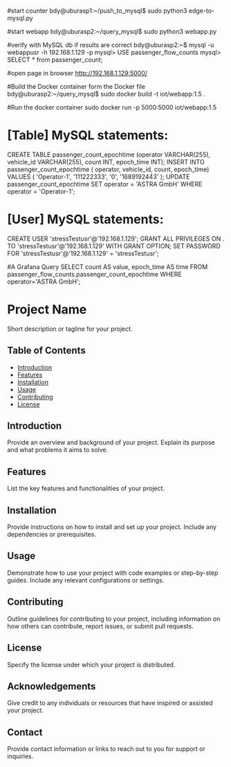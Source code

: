 #start counter 
bdy@uburasp1:~/push_to_mysql$ sudo python3 edge-to-mysql.py

#start webapp
bdy@uburasp2:~/query_mysql$ sudo python3 webapp.py

#verify with MySQL db if results are correct
bdy@uburasp2:~$ mysql -u webappusr -h 192.168.1.129 -p
mysql> USE passenger_flow_counts
mysql> SELECT * from passenger_count;

#open page in browser
http://192.168.1.129:5000/

#Build the Docker container form the Docker file
bdy@uburasp2:~/query_mysql$ sudo docker build -t iot/webapp:1.5 .

#Run the docker container
sudo docker run -p 5000:5000 iot/webapp:1.5

# [Table] MySQL statements:
CREATE TABLE passenger_count_epochtime (operator VARCHAR(255), vehicle_id VARCHAR(255), count INT, epoch_time INT);
INSERT INTO passenger_count_epochtime ( operator, vehicle_id, count, epoch_time) VALUES ( 'Operator-1', '111222333', '0', '1689192443' );
UPDATE passenger_count_epochtime SET operator = 'ASTRA GmbH' WHERE operator = 'Operator-1';
# [User] MySQL statements:
CREATE USER 'stressTestusr'@'192.168.1.129';
GRANT ALL PRIVILEGES ON *.* TO 'stressTestusr'@'192.168.1.129' WITH GRANT OPTION;
SET PASSWORD FOR 'stressTestusr'@'192.168.1.129' = 'stressTestusr';

#A Grafana Query
SELECT count AS value, epoch_time AS time FROM passenger_flow_counts.passenger_count_epochtime WHERE operator='ASTRA GmbH';



# Project Name

Short description or tagline for your project.

## Table of Contents

- [Introduction](#introduction)
- [Features](#features)
- [Installation](#installation)
- [Usage](#usage)
- [Contributing](#contributing)
- [License](#license)

## Introduction

Provide an overview and background of your project. Explain its purpose and what problems it aims to solve.

## Features

List the key features and functionalities of your project.

## Installation

Provide instructions on how to install and set up your project. Include any dependencies or prerequisites.

## Usage

Demonstrate how to use your project with code examples or step-by-step guides. Include any relevant configurations or settings.

## Contributing

Outline guidelines for contributing to your project, including information on how others can contribute, report issues, or submit pull requests.

## License

Specify the license under which your project is distributed.

## Acknowledgements

Give credit to any individuals or resources that have inspired or assisted your project.

## Contact

Provide contact information or links to reach out to you for support or inquiries.
